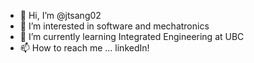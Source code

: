 - 👋 Hi, I’m @jtsang02
- 👀 I’m interested in software and mechatronics 
- 🌱 I’m currently learning Integrated Engineering at UBC
- 📫 How to reach me ... linkedIn!

<!---
jtsang02/jtsang02 is a ✨ special ✨ repository because its `README.md` (this file) appears on your GitHub profile.
You can click the Preview link to take a look at your changes.
--->
